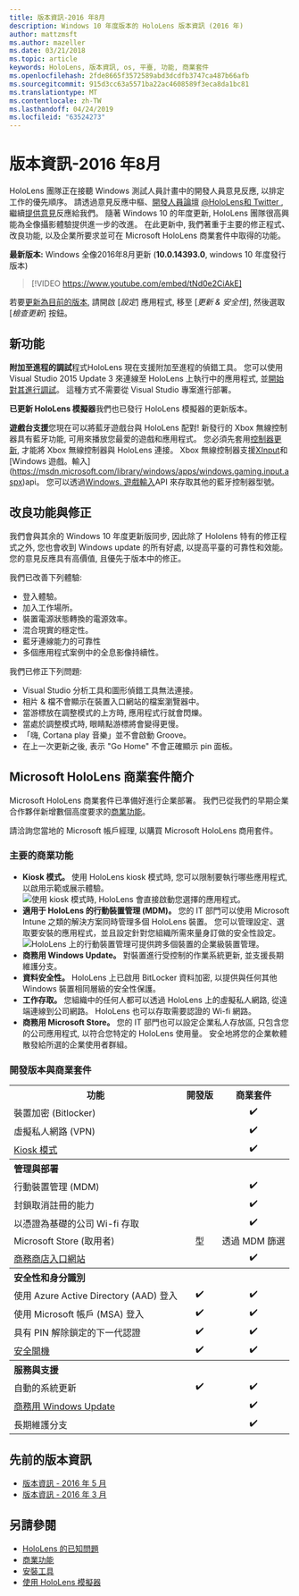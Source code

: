 ```yaml
---
title: 版本資訊-2016 年8月
description: Windows 10 年度版本的 HoloLens 版本資訊 (2016 年)
author: mattzmsft
ms.author: mazeller
ms.date: 03/21/2018
ms.topic: article
keywords: HoloLens, 版本資訊, os, 平臺, 功能, 商業套件
ms.openlocfilehash: 2fde8665f3572589abd3dcdfb3747ca487b66afb
ms.sourcegitcommit: 915d3cc63a5571ba22ac4608589f3eca8da1bc81
ms.translationtype: MT
ms.contentlocale: zh-TW
ms.lasthandoff: 04/24/2019
ms.locfileid: "63524273"
---
```

# <a name="release-notes---august-2016"></a>版本資訊-2016 年8月

HoloLens 團隊正在接聽 Windows 測試人員計畫中的開發人員意見反應, 以排定工作的優先順序。 請透過意見反應中樞、[開發人員論壇](https://forums.hololens.com) [ @HoloLens和 Twitter ](https://twitter.com/hololens), 繼續[提供意見](give-us-feedback.md)反應給我們。 隨著 Windows 10 的年度更新, HoloLens 團隊很高興能為全像攝影體驗提供進一步的改進。 在此更新中, 我們著重于主要的修正程式、改良功能, 以及企業所要求並可在 Microsoft HoloLens 商業套件中取得的功能。

**最新版本:** Windows 全像2016年8月更新 (**10.0.14393.0**, windows 10 年度發行版本)

>[!VIDEO https://www.youtube.com/embed/tNd0e2CiAkE]

若要[更新為目前的版本](updating-hololens.md), 請開啟 [*設定*] 應用程式, 移至 [*更新 & 安全性*], 然後選取 [*檢查更新*] 按鈕。

## <a name="new-features"></a>新功能

**附加至進程的調試**程式HoloLens 現在支援附加至進程的偵錯工具。 您可以使用 Visual Studio 2015 Update 3 來連線至 HoloLens 上執行中的應用程式, 並[開始對其進行調試](using-visual-studio.md#debugging-an-installed-or-running-app)。 這種方式不需要從 Visual Studio 專案進行部署。

**已更新 HoloLens 模擬器**我們也已發行 HoloLens 模擬器的更新版本。

**遊戲台支援**您現在可以將藍牙遊戲台與 HoloLens 配對! 新發行的 Xbox 無線控制器具有藍牙功能, 可用來播放您最愛的遊戲和應用程式。 您必須先套用[控制器更新](http://support.xbox.com/xbox-one/accessories/update-controller-for-stereo-headset-adapter), 才能將 Xbox 無線控制器與 HoloLens 連接。 Xbox 無線控制器支援[XInput](https://msdn.microsoft.com/library/windows/desktop/hh405053(v=vs.85).aspx)和[Windows 遊戲。輸入](https://msdn.microsoft.com/library/windows/apps/windows.gaming.input.aspx)api。 您可以透過[Windows. 遊戲輸入](https://msdn.microsoft.com/library/windows/apps/windows.gaming.input.aspx)API 來存取其他的藍牙控制器型號。

## <a name="improvements-and-fixes"></a>改良功能與修正

我們會與其余的 Windows 10 年度更新版同步, 因此除了 Hololens 特有的修正程式之外, 您也會收到 Windows update 的所有好處, 以提高平臺的可靠性和效能。 您的意見反應具有高價值, 且優先于版本中的修正。

我們已改善下列體驗:
* 登入體驗。
* 加入工作場所。
* 裝置電源狀態轉換的電源效率。
* 混合現實的穩定性。
* 藍牙連線能力的可靠性
* 多個應用程式案例中的全息影像持續性。

我們已修正下列問題:
* Visual Studio 分析工具和圖形偵錯工具無法連接。
* 相片 & 檔不會顯示在裝置入口網站的檔案瀏覽器中。
* 當游標放在調整模式的上方時, 應用程式行就會閃爍。
* 當處於調整模式時, 眼睛點游標將會變得更慢。
* 「嗨, Cortana play 音樂」並不會啟動 Groove。
* 在上一次更新之後, 表示 "Go Home" 不會正確顯示 pin 面板。

## <a name="introducing-microsoft-hololens-commercial-suite"></a>Microsoft HoloLens 商業套件簡介

Microsoft HoloLens 商業套件已準備好進行企業部署。 我們已從我們的早期企業合作夥伴新增數個高度要求的[商業功能](commercial-features.md)。

請洽詢您當地的 Microsoft 帳戶經理, 以購買 Microsoft HoloLens 商用套件。

### <a name="key-commercial-features"></a>主要的商業功能 

* **Kiosk 模式。** 使用 HoloLens kiosk 模式時, 您可以限制要執行哪些應用程式, 以啟用示範或展示體驗。<br>
  ![使用 kiosk 模式時, HoloLens 會直接啟動您選擇的應用程式。](images/201608-kioskmode-400px.png)
* **適用于 HoloLens 的行動裝置管理 (MDM)。** 您的 IT 部門可以使用 Microsoft Intune 之類的解決方案同時管理多個 HoloLens 裝置。 您可以管理設定、選取要安裝的應用程式，並且設定針對您組織所需來量身訂做的安全性設定。<br>
  ![HoloLens 上的行動裝置管理可提供跨多個裝置的企業級裝置管理。](images/201608-enterprisemanagement-400px.png)
* **商務用 Windows Update。** 對裝置進行受控制的作業系統更新, 並支援長期維護分支。
* **資料安全性。** HoloLens 上已啟用 BitLocker 資料加密, 以提供與任何其他 Windows 裝置相同層級的安全性保護。
* **工作存取。** 您組織中的任何人都可以透過 HoloLens 上的虛擬私人網路, 從遠端連線到公司網路。 HoloLens 也可以存取需要認證的 Wi-fi 網路。
* **商務用 Microsoft Store。** 您的 IT 部門也可以設定企業私人存放區, 只包含您的公司應用程式, 以符合您特定的 HoloLens 使用量。 安全地將您的企業軟體散發給所選的企業使用者群組。

### <a name="development-edition-vs-commercial-suite"></a>開發版本與商業套件

<table>
<tr>
<th>功能</th><th>開發版</th><th>商業套件</th>
</tr><tr>
<td>裝置加密 (Bitlocker)</td><td></td><td style="text-align: center;">✔️</td>
</tr><tr>
<td>虛擬私人網路 (VPN)</td><td></td><td style="text-align: center;">✔️</td>
</tr><tr>
<td><a href="using-the-windows-device-portal.md#kiosk-mode">Kiosk 模式</a></td><td></td><td style="text-align: center;">✔️</td>
</tr><tr>
<th colspan="3" style="text-align: left;"> 管理與部署</th>
</tr><tr>
<td>行動裝置管理 (MDM)</td><td style="text-align: center;"></td><td style="text-align: center;">✔️</td>
</tr><tr>
<td>封鎖取消註冊的能力</td><td></td><td style="text-align: center;">✔️</td>
</tr><tr>
<td>以憑證為基礎的公司 Wi-fi 存取</td><td></td><td style="text-align: center;">✔️</td>
</tr><tr>
<td>Microsoft Store (取用者)</td><td style="text-align: center;">型</td><td style="text-align: center;">透過 MDM 篩選</td>
</tr><tr>
<td><a href="https://technet.microsoft.com/itpro/windows/manage/working-with-line-of-business-apps">商務商店入口網站</a></td><td></td><td style="text-align: center;">✔️</td>
</tr><tr>
<th colspan="3" style="text-align: left;"> 安全性和身分識別</th>
</tr><tr>
<td>使用 Azure Active Directory (AAD) 登入</td><td style="text-align: center;">✔️</td><td style="text-align: center;">✔️</td>
</tr><tr>
<td>使用 Microsoft 帳戶 (MSA) 登入</td><td style="text-align: center;">✔️</td><td style="text-align: center;">✔️</td>
</tr><tr>
<td>具有 PIN 解除鎖定的下一代認證</td><td style="text-align: center;">✔️</td><td style="text-align: center;">✔️</td>
</tr><tr>
<td><a href="https://msdn.microsoft.com/windows/hardware/commercialize/manufacture/desktop/secure-boot-overview">安全開機</a></td><td style="text-align: center;">✔️</td><td style="text-align: center;">✔️</td>
</tr><tr>
<th colspan="3" style="text-align: left;"> 服務與支援</th>
</tr><tr>
<td>自動的系統更新</td><td style="text-align: center;">✔️</td><td style="text-align: center;">✔️</td>
</tr><tr>
<td><a href="https://technet.microsoft.com/itpro/windows/plan/windows-update-for-business">商務用 Windows Update</a></td><td></td><td style="text-align: center;">✔️</td>
</tr><tr>
<td>長期維護分支</td><td></td><td style="text-align: center;">✔️</td>
</tr>
</table>

## <a name="prior-release-notes"></a>先前的版本資訊
* [版本資訊 - 2016 年 5 月](release-notes-may-2016.md)
* [版本資訊 - 2016 年 3 月](release-notes-march-2016.md)

## <a name="see-also"></a>另請參閱
* [HoloLens 的已知問題](hololens-known-issues.md)
* [商業功能](commercial-features.md)
* [安裝工具](install-the-tools.md)
* [使用 HoloLens 模擬器](using-the-hololens-emulator.md)
